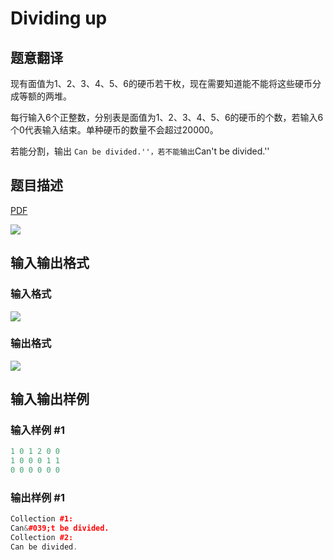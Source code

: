 # Dividing up

## 题意翻译

现有面值为1、2、3、4、5、6的硬币若干枚，现在需要知道能不能将这些硬币分成等额的两堆。

每行输入6个正整数，分别表是面值为1、2、3、4、5、6的硬币的个数，若输入6个0代表输入结束。单种硬币的数量不会超过20000。

若能分割，输出 ``Can be divided.''，若不能输出``Can't be divided.''

## 题目描述

[problemUrl]: https://uva.onlinejudge.org/index.php?option=com_onlinejudge&Itemid=8&category=9&page=show_problem&problem=652

[PDF](https://uva.onlinejudge.org/external/7/p711.pdf)

![](https://cdn.luogu.com.cn/upload/vjudge_pic/UVA711/8e79b2c9438f3a6009f37609af6d11b66443a77c.png)

## 输入输出格式

### 输入格式

![](https://cdn.luogu.com.cn/upload/vjudge_pic/UVA711/d96f9fdc4e4df62dbcea30f10a5918c9002d7c41.png)

### 输出格式

![](https://cdn.luogu.com.cn/upload/vjudge_pic/UVA711/cd0c167a7a63dc012af0baba4f0c258b630bff1a.png)

## 输入输出样例

### 输入样例 #1

```cpp
1 0 1 2 0 0
1 0 0 0 1 1
0 0 0 0 0 0
```


### 输出样例 #1

```cpp
Collection #1:
Can&#039;t be divided.
Collection #2:
Can be divided.
```


